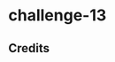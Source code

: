 # challenge-13

## Credits
<!-- https://sequelize.org/docs/v6/core-concepts/validations-and-constraints/ -->
<!-- Setting default value reference: https://sebhastian.com/sequelize-default-value/ -->
<!-- Reference for how to reference a model: https://sequelize.org/docs/v6/other-topics/constraints-and-circularities/#enforcing-a-foreign-key-reference-without-constraints -->
<!-- reference for belongs to: https://sequelize.org/docs/v6/advanced-association-concepts/creating-with-associations/#belongsto--hasmany--hasone-association -->
<!-- another referenced for associations -->

<!-- Module 13 Activity 9 referenced for findAll method -->

